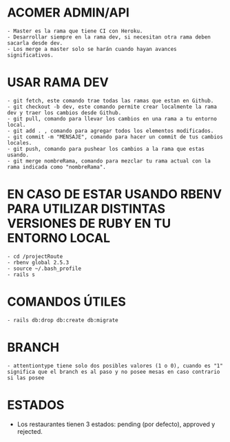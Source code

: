 # ACOMER ADMIN/API

    - Master es la rama que tiene CI con Heroku.
    - Desarrollar siempre en la rama dev, si necesitan otra rama deben sacarla desde dev.
    - Los merge a master solo se harán cuando hayan avances significativos.

# USAR RAMA DEV

    - git fetch, este comando trae todas las ramas que estan en Github.
    - git checkout -b dev, este comando permite crear localmente la rama dev y traer los cambios desde Github.
    - git pull, comando para llevar los cambios en una rama a tu entorno local.
    - git add . , comando para agregar todos los elementos modificados.
    - git commit -m "MENSAJE", comando para hacer un commit de tus cambios locales.
    - git push, comando para pushear los cambios a la rama que estas usando.
    - git merge nombreRama, comando para mezclar tu rama actual con la rama indicada como "nombreRama".

# EN CASO DE ESTAR USANDO RBENV PARA UTILIZAR DISTINTAS VERSIONES DE RUBY EN TU ENTORNO LOCAL

    - cd /projectRoute
    - rbenv global 2.5.3
    - source ~/.bash_profile
    - rails s

# COMANDOS ÚTILES

    - rails db:drop db:create db:migrate

# BRANCH

    - attentiontype tiene solo dos posibles valores (1 o 0), cuando es "1" significa que el branch es al paso y no posee mesas en caso contrario si las posee

# ESTADOS

- Los restaurantes tienen 3 estados: pending (por defecto), approved y rejected.
